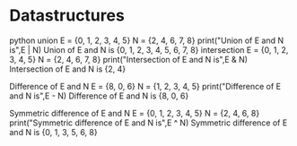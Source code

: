 # Datastructures
python
union 
E = {0, 1, 2, 3, 4, 5}
N = {2, 4, 6, 7, 8}
print("Union of E and N is",E | N)
  Union of E and N is {0, 1, 2, 3, 4, 5, 6, 7, 8}
​
intersection
E = {0, 1, 2, 3, 4, 5}
N = {2, 4, 6, 7, 8}
print("Intersection of E and N is",E & N)
  Intersection of E and N is {2, 4}

  Difference of E and N 
  E = {8, 0, 6}
N = {1, 2, 3, 4, 5}
print("Difference of E and N is",E - N)
  Difference of E and N is {8, 0, 6}

  Symmetric difference of E and N
  E = {0, 1, 2, 3, 4, 5}
N = {2, 4, 6, 8}
print("Symmetric difference of E and N is",E ^ N)
  Symmetric difference of E and N is {0, 1, 3, 5, 6, 8}

  
